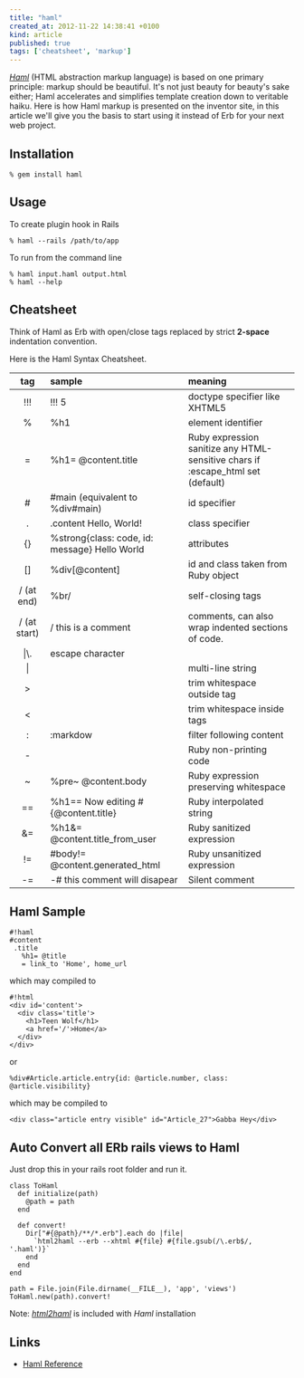 ```yaml
---
title: "haml"
created_at: 2012-11-22 14:38:41 +0100
kind: article
published: true
tags: ['cheatsheet', 'markup']
---
```


*[Haml](http://haml.info/)* (HTML abstraction markup language) is based on one primary principle: markup should be beautiful. It's not just beauty for beauty's sake either; Haml accelerates and simplifies template creation down to veritable haiku. Here is how Haml markup is presented on the inventor site, in this article we'll give you the basis to start using it instead of Erb for your next web project.

<!-- more -->

## Installation

	% gem install haml

## Usage
	
To create plugin hook in Rails
	
	% haml --rails /path/to/app

To run from the command line

	% haml input.haml output.html
	% haml --help

## Cheatsheet

Think of Haml as Erb with open/close tags replaced by strict **2-space** indentation convention.

Here is the Haml Syntax Cheatsheet.

|tag|sample|meaning|
|:-:|:-|:-|
|!!!|!!! 5|doctype specifier like XHTML5|
|%|%h1|element identifier|
|=|%h1= @content.title|Ruby expression<br />sanitize any HTML-sensitive chars if :escape_html set (default)|
|#|#main (equivalent to %div#main)|id specifier|
|.|.content Hello, World!|class specifier|
|{}|%strong{class: code, id: message} Hello World|attributes|
|[]|%div[@content]|id and class taken from Ruby object|
|/ (at end)|%br/|self-closing tags|
|/ (at start)|/ this is a comment|comments, can also wrap indented sections of code.|
|\\|\\.|escape character|
|\|| |multi-line string|
|>| |trim whitespace outside tag|
|<| |trim whitespace inside tags|
|:|:markdow|filter following content|
|-| |Ruby non-printing code|
|~|%pre~ @content.body|Ruby expression preserving whitespace|
|==|%h1== Now editing #{@content.title}|Ruby interpolated string|
|&=|%h1&= @content.title_from_user|Ruby sanitized expression|
|!=|#body!= @content.generated_html|Ruby unsanitized expression|
|-=|-# this comment will disapear|Silent comment|


## Haml Sample

	#!haml
	#content
	 .title
	   %h1= @title
	   = link_to 'Home', home_url

which may compiled to 

	#!html
	<div id='content'>
	  <div class='title'>
	    <h1>Teen Wolf</h1>
	    <a href='/'>Home</a>
	  </div>
	</div>

or

	%div#Article.article.entry{id: @article.number, class: @article.visibility}

which may be compiled to 

	<div class="article entry visible" id="Article_27">Gabba Hey</div>

## Auto Convert all ERb rails views to Haml

Just drop this in your rails root folder and run it.

	class ToHaml
	  def initialize(path)
	    @path = path
	  end
	  
	  def convert!
	    Dir["#{@path}/**/*.erb"].each do |file|
	      `html2haml --erb --xhtml #{file} #{file.gsub(/\.erb$/, '.haml')}`
	    end
	  end
	end
	
	path = File.join(File.dirname(__FILE__), 'app', 'views')
	ToHaml.new(path).convert!

Note: *[html2haml](https://github.com/haml/html2haml)* is included with *Haml* installation

## Links
* [Haml Reference](http://haml.info/docs/yardoc/file.REFERENCE.html)